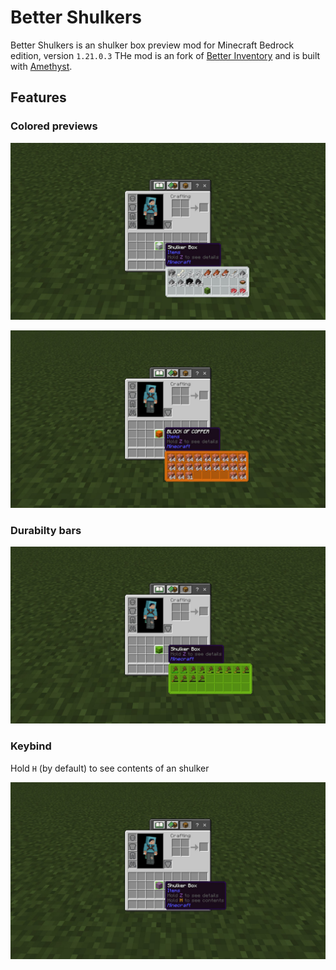 # Better Shulkers

Better Shulkers is an shulker box preview mod for Minecraft Bedrock edition, version `1.21.0.3` THe mod is an fork of [Better Inventory](https://github.com/AmethystAPI/Better-Inventory) and is built with [Amethyst](https://github.com/FrederoxDev/Amethyst).

## Features

### Colored previews

![Image](white_shulker_showcase.jpg)

![Image](orange_shulker_showcase.jpg)

### Durabilty bars

![Image](durability_showcase.jpg)

### Keybind
Hold `H` (by default) to see contents of an shulker

![Image](keybind.jpg)